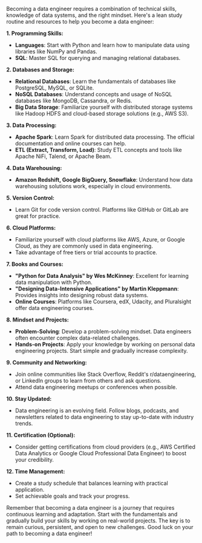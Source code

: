 Becoming a data engineer requires a combination of technical skills, knowledge of data systems, and the right mindset. Here's a lean study routine and resources to help you become a data engineer:

**1. Programming Skills:**
   - **Languages**: Start with Python and learn how to manipulate data using libraries like NumPy and Pandas.
   - **SQL**: Master SQL for querying and managing relational databases.

**2. Databases and Storage:**
   - **Relational Databases**: Learn the fundamentals of databases like PostgreSQL, MySQL, or SQLite.
   - **NoSQL Databases**: Understand concepts and usage of NoSQL databases like MongoDB, Cassandra, or Redis.
   - **Big Data Storage**: Familiarize yourself with distributed storage systems like Hadoop HDFS and cloud-based storage solutions (e.g., AWS S3).

**3. Data Processing:**
   - **Apache Spark**: Learn Spark for distributed data processing. The official documentation and online courses can help.
   - **ETL (Extract, Transform, Load)**: Study ETL concepts and tools like Apache NiFi, Talend, or Apache Beam.

**4. Data Warehousing:**
   - **Amazon Redshift, Google BigQuery, Snowflake**: Understand how data warehousing solutions work, especially in cloud environments.

**5. Version Control:**
   - Learn Git for code version control. Platforms like GitHub or GitLab are great for practice.

**6. Cloud Platforms:**
   - Familiarize yourself with cloud platforms like AWS, Azure, or Google Cloud, as they are commonly used in data engineering.
   - Take advantage of free tiers or trial accounts to practice.

**7. Books and Courses:**
   - **"Python for Data Analysis" by Wes McKinney**: Excellent for learning data manipulation with Python.
   - **"Designing Data-Intensive Applications" by Martin Kleppmann**: Provides insights into designing robust data systems.
   - **Online Courses**: Platforms like Coursera, edX, Udacity, and Pluralsight offer data engineering courses.

**8. Mindset and Projects:**
   - **Problem-Solving**: Develop a problem-solving mindset. Data engineers often encounter complex data-related challenges.
   - **Hands-on Projects**: Apply your knowledge by working on personal data engineering projects. Start simple and gradually increase complexity.

**9. Community and Networking:**
   - Join online communities like Stack Overflow, Reddit's r/dataengineering, or LinkedIn groups to learn from others and ask questions.
   - Attend data engineering meetups or conferences when possible.

**10. Stay Updated:**
   - Data engineering is an evolving field. Follow blogs, podcasts, and newsletters related to data engineering to stay up-to-date with industry trends.

**11. Certification (Optional):**
   - Consider getting certifications from cloud providers (e.g., AWS Certified Data Analytics or Google Cloud Professional Data Engineer) to boost your credibility.

**12. Time Management:**
   - Create a study schedule that balances learning with practical application.
   - Set achievable goals and track your progress.

Remember that becoming a data engineer is a journey that requires continuous learning and adaptation. Start with the fundamentals and gradually build your skills by working on real-world projects. The key is to remain curious, persistent, and open to new challenges. Good luck on your path to becoming a data engineer!
